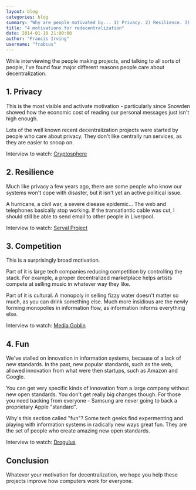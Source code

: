 ```yaml
--- 
layout: blog
categories: blog
summary: "Why are people motivated by... 1) Privacy. 2) Resilience. 3) Competition. 4) Fun"
title: "4 motivations for redecentralization"
date: 2014-01-10 21:00:00
author: "Francis Irving"
username: "frabcus"
---
```


While interviewing the people making projects, and talking to all sorts of people, 
I've found four major different reasons people care about decentralization.

## 1. Privacy 

This is the most visible and activate motivation - particularly since Snowden
showed how the economic cost of reading our personal messages just isn't high
enough.

Lots of the well known recent decentralization projects were started by people
who care about privacy. They don't like centrally run services, as they are
easier to snoop on.

Interview to watch: <a href="http://redecentralize.org/interviews/2013/08/07/03-tony-cryptosphere.html"><i class="icon-film"></i> Cryptosphere</a>

## 2. Resilience 

Much like privacy a few years ago, there are some people who know our systems
won't cope with disaster, but it isn't yet an active political issue.

A hurricane, a civil war, a severe disease epidemic... The web and telephones
basically stop working. If the transatlantic cable was cut, I should still be
able to send email to other people in Liverpool.

Interview to watch: <a href="http://redecentralize.org/interviews/2013/08/14/04-paul-serval.html"><i class="icon-film"></i> Serval Project</a>

## 3. Competition 

This is a surprisingly broad motivation. 

Part of it is large tech companies reducing competition by controlling the stack.
For example, a proper decentralized marketplace helps artists compete at selling
music in whatever way they like.

Part of it is cultural. A monopoly in selling fizzy water doesn't matter so
much, as you can drink something else. Much more insidious are the newly
forming monopolies in information flow, as information informs everything else.

Interview to watch: <a href="http://redecentralize.org/interviews/2013/10/13/06-chris-mediagoblin.html"><i class="icon-film"></i> Media Goblin</a>

## 4. Fun

We've stalled on innovation in information systems, because of a lack of new
standards. In the past, new popular standards, such as the web, allowed
innovation from what were then startups, such as Amazon and Google.

You can get very specific kinds of innovation from a large company without new
open standards. You don't get really big changes though. For those you need
backing from everyone - Samsung are never going to back a proprietary Apple
"standard".

Why's this section called "fun"? Some tech geeks find expermenting and playing
with information systems in radically new ways great fun. They are the set of
people who create amazing new open standards.

Interview to watch: <a href="http://redecentralize.org/interviews/2013/07/15/01-ntoll-drogulus.html"><i class="icon-film"></i>Drogulus</a>

## Conclusion

Whatever your motivation for decentralization, we hope you help these projects
improve how computers work for everyone.

